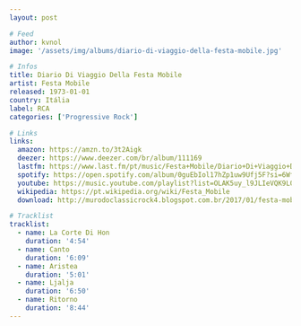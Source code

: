 ```yaml
---
layout: post

# Feed
author: kvnol
image: '/assets/img/albums/diario-di-viaggio-della-festa-mobile.jpg'

# Infos
title: Diario Di Viaggio Della Festa Mobile
artist: Festa Mobile
released: 1973-01-01
country: Itália
label: RCA
categories: ['Progressive Rock']

# Links
links:
  amazon: https://amzn.to/3t2Aigk
  deezer: https://www.deezer.com/br/album/111169
  lastfm: https://www.last.fm/pt/music/Festa+Mobile/Diario+Di+Viaggio+Della+Festa+Mobile
  spotify: https://open.spotify.com/album/0guEbIol17hZp1uw9Ufj5F?si=6WfB27_PTtmQ3gF2xSAaPQ
  youtube: https://music.youtube.com/playlist?list=OLAK5uy_l9JLIeVQK9L0CiG2vxT8T7NLRDBCXXps0
  wikipedia: https://pt.wikipedia.org/wiki/Festa_Mobile
  download: http://murodoclassicrock4.blogspot.com.br/2017/01/festa-mobile-diario-di-viaggio-della.html

# Tracklist
tracklist:
  - name: La Corte Di Hon
    duration: '4:54'
  - name: Canto
    duration: '6:09'
  - name: Aristea
    duration: '5:01'
  - name: Ljalja
    duration: '6:50'
  - name: Ritorno
    duration: '8:44'
---
```

